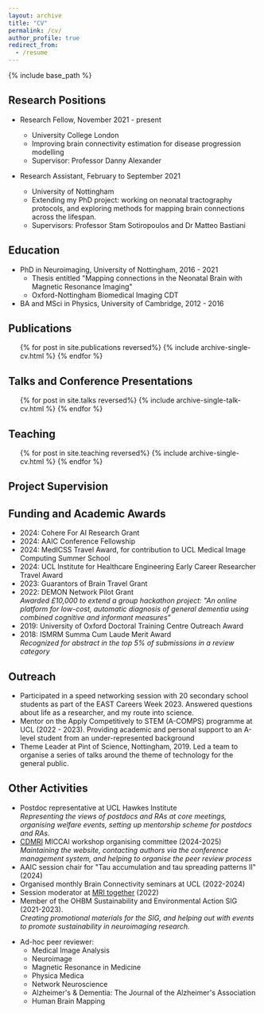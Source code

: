 ```yaml
---
layout: archive
title: "CV"
permalink: /cv/
author_profile: true
redirect_from:
  - /resume
---
```


{% include base_path %}

## Research Positions

* Research Fellow, November 2021 - present
  * University College London
  * Improving brain connectivity estimation for disease progression modelling
  * Supervisor: Professor Danny Alexander

* Research Assistant, February to September 2021
  * University of Nottingham
  * Extending my PhD project: working on neonatal tractography protocols, and exploring methods for mapping brain connections across the lifespan.
  * Supervisors: Professor Stam Sotiropoulos and Dr Matteo Bastiani

## Education

* PhD in Neuroimaging, University of Nottingham, 2016 - 2021
  * Thesis entitled "Mapping connections in the Neonatal Brain with Magnetic Resonance Imaging"
  * Oxford-Nottingham Biomedical Imaging CDT
* BA and MSci in Physics, University of Cambridge, 2012 - 2016
  

## Publications

  <ul>{% for post in site.publications reversed%}
    {% include archive-single-cv.html %}
  {% endfor %}</ul>
  
## Talks and Conference Presentations

  <ul>{% for post in site.talks reversed%}
    {% include archive-single-talk-cv.html %}
  {% endfor %}</ul>
  
## Teaching

  <ul>{% for post in site.teaching reversed%}
    {% include archive-single-cv.html %}
  {% endfor %}</ul>

## Project Supervision


## Funding and Academic Awards
- 2024: Cohere For AI Research Grant
- 2024: AAIC Conference Fellowship  
- 2024: MedICSS Travel Award, for contribution to UCL Medical Image Computing Summer School
- 2024: UCL Institute for Healthcare Engineering Early Career Researcher Travel Award  
- 2023: Guarantors of Brain Travel Grant  
- 2022: DEMON Network Pilot Grant  
  *Awarded £10,000 to extend a group hackathon project: "An online platform for low-cost, automatic diagnosis of general dementia using combined cognitive and informant measures"*  
- 2019: University of Oxford Doctoral Training Centre Outreach Award  
- 2018: ISMRM Summa Cum Laude Merit Award  
  *Recognized for abstract in the top 5% of submissions in a review category*  

  
## Outreach

* Participated in a speed networking session with 20 secondary school students as part of the EAST Careers Week 2023. Answered questions about life as a researcher, and my route into science.
* Mentor on the Apply Competitively to STEM (A-COMPS) programme at UCL (2022 - 2023). Providing academic and personal support to an A-level student from an under-represented background
* Theme Leader at Pint of Science, Nottingham, 2019. Led a team to organise a series of talks around the theme of technology for the general public.

## Other Activities
- Postdoc representative at UCL Hawkes Institute  
  *Representing the views of postdocs and RAs at core meetings, organising welfare events, setting up mentorship scheme for postdocs and RAs.*
- [CDMRI](http://cmic.cs.ucl.ac.uk/cdmri/) MICCAI workshop organising committee (2024-2025)  
  *Maintaining the website, contacting authors via the conference management system, and helping to organise the peer review process*
- AAIC session chair for "Tau accumulation and tau spreading patterns II" (2024)
- Organised monthly Brain Connectivity seminars at UCL (2022-2024)
- Session moderator at [MRI together](https://mritogether.esmrmb.org) (2022)
- Member of the OHBM Sustainability and Environmental Action SIG (2021-2023).   
  *Creating promotional materials for the SIG, and helping out with events to promote sustainability in neuroimaging research.*

* Ad-hoc peer reviewer:
    * Medical Image Analysis 
    * Neuroimage
    * Magnetic Resonance in Medicine
    * Physica Medica
    * Network Neuroscience
    * Alzheimer's & Dementia: The Journal of the Alzheimer's Association
    * Human Brain Mapping
